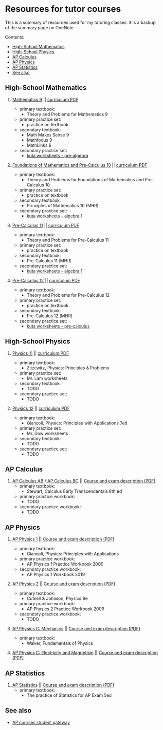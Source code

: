 # Resources for tutor courses

This is a summary of resources used for my tutoring classes. It is a backup of the summary page on OneNote.

Contents:

* [High-School Mathematics](#high-school-mathematics)
* [High-School Physics](#high-school-physics)
* [AP Calculus](#ap-calculus)
* [AP Physics](#ap-physics)
* [AP Statistics](#ap-statistics)
* [See also](#see-also)

## High-School Mathematics
1.  [Mathematics 9](https://curriculum.gov.bc.ca/curriculum/mathematics/9/core)  ||
    [curriculum PDF](https://curriculum.gov.bc.ca/sites/curriculum.gov.bc.ca/files/curriculum/mathematics/en_mathematics_k-9.pdf)
    *   primary textbook:
        *   Theory and Problems for Mathematics 9
    *   primary practice set:
        *   practice on textbook
    *   secondary textbook:
        *   Math Makes Sense 9
        *   Mathfocus 9
        *   MathLinks 9
    *   secondary practice set:
        *   [kuta worksheets - pre-algebra](https://www.kutasoftware.com/freeipa.html)

1.  [Foundations of Mathematics and Pre-Calculus 10](https://curriculum.gov.bc.ca/curriculum/mathematics/10/foundations-of-mathematics-and-pre-calculus)  ||
    [curriculum PDF](https://curriculum.gov.bc.ca/sites/curriculum.gov.bc.ca/files/curriculum/mathematics/en_mathematics_10_foundations-of-mathematics-and-pre-calculus.pdf)
    *   primary textbook:
        *   Theory and Problems for Foundations of Mathematics and Pre-Calculus 10
    *   primary practice set:
        *   practice on textbook
    *   secondary textbook:
        *   Principles of Mathematics 10 (MHR)
    *   secondary practice set:
        *   [kuta worksheets - algebra 1](https://www.kutasoftware.com/free.html)

1.  [Pre-Calculus 11](https://curriculum.gov.bc.ca/curriculum/mathematics/11/pre-calculus)  ||
    [curriculum PDF](https://curriculum.gov.bc.ca/sites/curriculum.gov.bc.ca/files/curriculum/mathematics/en_mathematics_11_pre-calculus.pdf)
    *   primary textbook:
        *   Theory and Problems for Pre-Calculus 11
    *   primary practice set:
        *   practice on textbook
    *   secondary textbook:
        *   Pre-Calculus 11 (MHR)
    *   secondary practice set:
        *   [kuta worksheets - algebra 1](https://www.kutasoftware.com/free.html)

1.  [Pre-Calculus 12](https://curriculum.gov.bc.ca/curriculum/mathematics/12/pre-calculus)  ||
    [curriculum PDF](https://curriculum.gov.bc.ca/sites/curriculum.gov.bc.ca/files/curriculum/mathematics/en_mathematics_12_pre-calculus.pdf)
    *   primary textbook:
        *   Theory and Problems for Pre-Calculus 12
    *   primary practice set:
        *   practice on textbook
    *   secondary textbook:
        *   Pre-Calculus 12 (MHR)
    *   secondary practice set:
        *   [kuta worksheets - pre-calculus](https://www.kutasoftware.com/freeipc.html)

## High-School Physics
1.  [Physics 11](https://curriculum.gov.bc.ca/curriculum/science/11/physics)  ||
    [curriculum PDF](https://curriculum.gov.bc.ca/sites/curriculum.gov.bc.ca/files/curriculum/science/en_science_11_physics.pdf)
    *   primary textbook:
        *   Zitzewitz, Physics: Principles & Problems
    *   primary practice set:
        *   Mr. Lam worksheets
    *   secondary textbook:
        *   TODO
    *   secondary practice set:
        *   TODO

1.  [Physics 12](https://curriculum.gov.bc.ca/curriculum/science/12/physics)  ||
    [curriculum PDF](https://curriculum.gov.bc.ca/sites/curriculum.gov.bc.ca/files/curriculum/science/en_science_12_physics.pdf)
    *   primary textbook:
        *   Giancoli, Physics: Principles with Applications 7ed
    *   primary practice set:
        *   Mr. Dow worksheets
    *   secondary textbook:
        *   TODO
    *   secondary practice set:
        *   TODO

## AP Calculus
1.  [AP Calculus AB](https://apcentral.collegeboard.org/courses/ap-calculus-ab) / 
    [AP Calculus BC](https://apcentral.collegeboard.org/courses/ap-calculus-bc)  ||
    [Course and exam description (PDF)](https://apcentral.collegeboard.org/media/pdf/ap-calculus-ab-and-bc-course-and-exam-description.pdf)
    *   primary textbook:
        *   Stewart, Calculus Early Transcendentals 8th ed
    *   primary practice workbook:
        *   TODO
    *   secondary practice workbook:
        *   TODO

## AP Physics
1.  [AP Physics 1](https://apcentral.collegeboard.org/courses/ap-physics-1)   ||
    [Course and exam description (PDF)](https://apcentral.collegeboard.org/media/pdf/ap-physics-1-course-and-exam-description.pdf)
    *   primary textbook:
        *   Giancoli, Physics: Principles with Applications
    *   primary practice workbook:
        *   AP Physics 1 Practice Workbook 2009
    *   secondary practice workbook:
        *   AP Physics 1 Workbook 2019

1.  [AP Physics 2](https://apcentral.collegeboard.org/courses/ap-physics-2)   ||
    [Course and exam description (PDF)](https://apcentral.collegeboard.org/media/pdf/ap-physics-2-course-and-exam-description.pdf)
    *   primary textbook:
        *   Cutnell & Johnson, Physics 9e
    *   primary practice workbook:
        *   AP Physics 2 Practice Workbook 2009
    *   secondary practice workbook:
        *   TODO

1.  [AP Physics C: Mechanics](https://apcentral.collegeboard.org/courses/ap-physics-c-mechanics)   ||
    [Course and exam description (PDF)](https://apcentral.collegeboard.org/media/pdf/ap-physics-c-mechanics-course-and-exam-description.pdf)
    *   primary textbook:
        *   Walker, Fundamentals of Physics

1.  [AP Physics C: Electricity and Magnetism](https://apcentral.collegeboard.org/courses/ap-physics-c-electricity-and-magnetism)   ||
    [Course and exam description (PDF)](https://apcentral.collegeboard.org/media/pdf/ap-physics-c-electricity-and-magnetism-course-and-exam-description.pdf)

## AP Statistics
1.  [AP Statistics](https://apcentral.collegeboard.org/courses/ap-statistics)   || 
    [Course and exam description (PDF)](https://apcentral.collegeboard.org/media/pdf/ap-statistics-course-and-exam-description.pdf)
    *   primary textbook:
        *   The practice of Statistics for AP Exam 5ed

## See also
*   [AP courses student gateway](https://apstudents.collegeboard.org/courses/)
